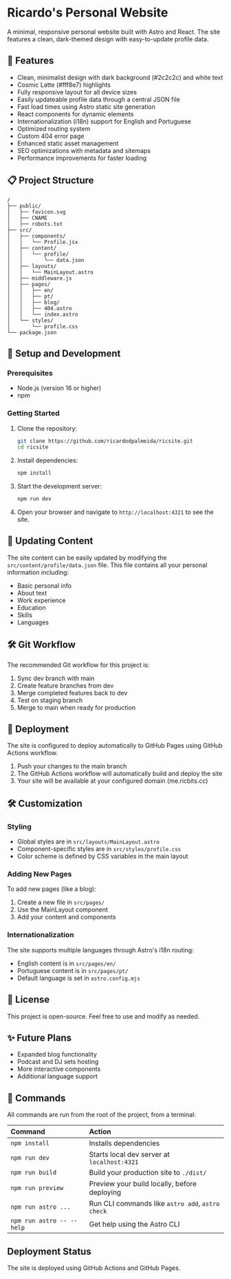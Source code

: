 # Ricardo's Personal Website

A minimal, responsive personal website built with Astro and React. The site features a clean, dark-themed design with easy-to-update profile data.

## 🚀 Features

- Clean, minimalist design with dark background (#2c2c2c) and white text
- Cosmic Latte (#fff8e7) highlights
- Fully responsive layout for all device sizes
- Easily updateable profile data through a central JSON file
- Fast load times using Astro static site generation
- React components for dynamic elements
- Internationalization (i18n) support for English and Portuguese
- Optimized routing system
- Custom 404 error page
- Enhanced static asset management
- SEO optimizations with metadata and sitemaps
- Performance improvements for faster loading

## 📋 Project Structure

```
/
├── public/
│   ├── favicon.svg
│   ├── CNAME
│   ├── robots.txt
├── src/
│   ├── components/
│   │   └── Profile.jsx
│   ├── content/
│   │   └── profile/
│   │       └── data.json
│   ├── layouts/
│   │   └── MainLayout.astro
│   ├── middleware.js
│   ├── pages/
│   │   ├── en/
│   │   ├── pt/
│   │   ├── blog/
│   │   ├── 404.astro
│   │   └── index.astro
│   └── styles/
│       └── profile.css
└── package.json
```

## 🧞 Setup and Development

### Prerequisites

- Node.js (version 16 or higher)
- npm

### Getting Started

1. Clone the repository:
   ```bash
   git clone https://github.com/ricardodpalmeida/ricsite.git
   cd ricsite
   ```

2. Install dependencies:
   ```bash
   npm install
   ```

3. Start the development server:
   ```bash
   npm run dev
   ```

4. Open your browser and navigate to `http://localhost:4321` to see the site.

## 🔄 Updating Content

The site content can be easily updated by modifying the `src/content/profile/data.json` file. This file contains all your personal information including:

- Basic personal info
- About text
- Work experience
- Education
- Skills
- Languages

## 🛠️ Git Workflow

The recommended Git workflow for this project is:

1. Sync dev branch with main
2. Create feature branches from dev
3. Merge completed features back to dev
4. Test on staging branch
5. Merge to main when ready for production

## 🚢 Deployment

The site is configured to deploy automatically to GitHub Pages using GitHub Actions workflow.

1. Push your changes to the main branch
2. The GitHub Actions workflow will automatically build and deploy the site
3. Your site will be available at your configured domain (me.ricbits.cc)

## 🛠️ Customization

### Styling

- Global styles are in `src/layouts/MainLayout.astro`
- Component-specific styles are in `src/styles/profile.css`
- Color scheme is defined by CSS variables in the main layout

### Adding New Pages

To add new pages (like a blog):

1. Create a new file in `src/pages/`
2. Use the MainLayout component
3. Add your content and components

### Internationalization

The site supports multiple languages through Astro's i18n routing:

- English content is in `src/pages/en/`
- Portuguese content is in `src/pages/pt/`
- Default language is set in `astro.config.mjs`

## 📜 License

This project is open-source. Feel free to use and modify as needed.

## ✨ Future Plans

- Expanded blog functionality
- Podcast and DJ sets hosting
- More interactive components
- Additional language support

## 🧞 Commands

All commands are run from the root of the project, from a terminal:

| Command                   | Action                                           |
| :------------------------ | :----------------------------------------------- |
| `npm install`             | Installs dependencies                            |
| `npm run dev`             | Starts local dev server at `localhost:4321`      |
| `npm run build`           | Build your production site to `./dist/`          |
| `npm run preview`         | Preview your build locally, before deploying     |
| `npm run astro ...`       | Run CLI commands like `astro add`, `astro check` |
| `npm run astro -- --help` | Get help using the Astro CLI                     |

## Deployment Status

The site is deployed using GitHub Actions and GitHub Pages.
